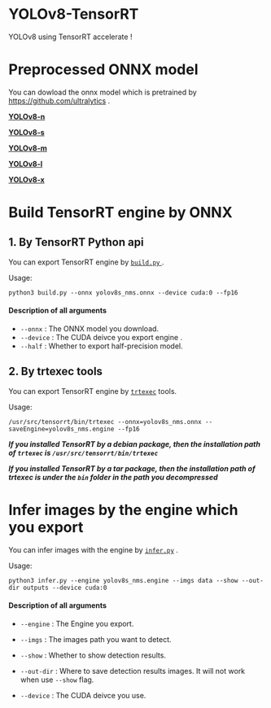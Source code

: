 # YOLOv8-TensorRT
YOLOv8 using TensorRT accelerate !

# Preprocessed ONNX model
You can dowload the onnx model which is pretrained by https://github.com/ultralytics .

[**YOLOv8-n**](https://triplemu.oss-cn-beijing.aliyuncs.com/YOLOv8/ONNX/yolov8n_nms.onnx?OSSAccessKeyId=LTAI5tN1dgmZD4PF8AJUXp3J&Expires=1772936700&Signature=r6HgJTTcCSAxQxD9bKO9qBTtigQ%3D)

[**YOLOv8-s**](https://triplemu.oss-cn-beijing.aliyuncs.com/YOLOv8/ONNX/yolov8s_nms.onnx?OSSAccessKeyId=LTAI5tN1dgmZD4PF8AJUXp3J&Expires=1682936722&Signature=JjxQFx1YElcVdsCaMoj81KJ4a5s%3D)

[**YOLOv8-m**](https://triplemu.oss-cn-beijing.aliyuncs.com/YOLOv8/ONNX/yolov8m_nms.onnx?OSSAccessKeyId=LTAI5tN1dgmZD4PF8AJUXp3J&Expires=1682936739&Signature=IRKBELdVFemD7diixxxgzMYqsWg%3D)

[**YOLOv8-l**](https://triplemu.oss-cn-beijing.aliyuncs.com/YOLOv8/ONNX/yolov8l_nms.onnx?OSSAccessKeyId=LTAI5tN1dgmZD4PF8AJUXp3J&Expires=1682936763&Signature=RGkJ4G2XJ4J%2BNiki5cJi3oBkDnA%3D)

[**YOLOv8-x**](https://triplemu.oss-cn-beijing.aliyuncs.com/YOLOv8/ONNX/yolov8x_nms.onnx?OSSAccessKeyId=LTAI5tN1dgmZD4PF8AJUXp3J&Expires=1673936778&Signature=3o%2F7QKhiZg1dW3I6sDrY4ug6MQU%3D)

# Build TensorRT engine by ONNX

## 1. By TensorRT Python api

You can export TensorRT engine by [`build.py` ](build.py).

Usage: 

``` shell
python3 build.py --onnx yolov8s_nms.onnx --device cuda:0 --fp16
```

#### Description of all arguments

- `--onnx` : The ONNX model you download.
- `--device` : The CUDA deivce you export engine .
- `--half` : Whether to export half-precision model.

## 2. By trtexec tools

You can export TensorRT engine by [`trtexec`](https://github.com/NVIDIA/TensorRT/tree/main/samples/trtexec) tools.

Usage:

``` shell
/usr/src/tensorrt/bin/trtexec --onnx=yolov8s_nms.onnx --saveEngine=yolov8s_nms.engine --fp16
```

***If you installed TensorRT by a debian package, then the installation path of `trtexec` is `/usr/src/tensorrt/bin/trtexec`***

***If you installed TensorRT by a tar package, then the installation path of trtexec is under the `bin` folder in the path you decompressed***

# Infer images by the engine which you export

You can infer images with the engine by [`infer.py`](infer.py) .

Usage:

``` shell
python3 infer.py --engine yolov8s_nms.engine --imgs data --show --out-dir outputs --device cuda:0
```

#### Description of all arguments

- `--engine` : The Engine you export.

- `--imgs` : The images path you want to detect.

- `--show` : Whether to show detection results.

- `--out-dir` : Where to save detection results images. It will not work when use `--show` flag.

- `--device` : The CUDA deivce you use.

  


